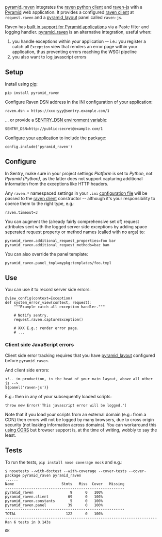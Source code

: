 [pyramid_raven][] integrates the [raven python client][] and [raven-js][] with
a [Pyramid][] web application. It provides a configured [raven client][] at
`request.raven` and a [pyramid_layout][] panel called `raven-js`.

Raven has [built in support for Pyramid applications][] via a Paste filter and
logging handler. [pyramid_raven][] is an alternative integration, useful when:

1. you handle exceptions within your application -- i.e.: you register a catch
   all `Exception` view that renders an error page within your application, thus
   preventing errors reaching the WSGI pipeline
1. you also want to log javascript errors

## Setup

Install using [pip][]:

    pip install pyramid_raven

Configure Raven DSN address in the INI configuration of your application:

    raven.dsn = https://xxx:yyy@sentry.example.com/1

... or provide a [SENTRY_DSN environment variable][]:

    SENTRY_DSN=http://public:secret@example.com/1

[Configure your application][] to include the package:

    config.include('pyramid_raven')

## Configure

In Sentry, make sure in your project settings *Platform* is set to *Python*, 
not *Pyramid (Python)*, as the latter does not support capturing additional 
information from the exceptions like HTTP headers.

Any `raven.*` namespaced settings in your `.ini` [configuration file][] will
be passed to the [raven client][] constructor -- although it's your
responsibility to coerce them to the right type, e.g.:

    raven.timeout=3

You can augment the (already fairly comprehensive set of) request attributes
sent with the logged server side exceptions by adding space seperated request
property or method names (called with no args) to:

    pyramid_raven.additional_request_properties=foo bar
    pyramid_raven.additional_request_methods=baz bam

You can also override the panel template:

    pyramid_raven.panel_tmpl=mypkg:templates/foo.tmpl

## Use

You can use it to record server side errors:

    @view_config(context=Exception)
    def system_error_view(context, request):
        """Example catch all exception handler."""
        
        # Notify sentry.
        request.raven.captureException()
        
        # XXX E.g.: render error page.
        # ...

### Client side JavaScript errors

Client side error tracking requires that you have
[pyramid_layout](http://pyramid-layout.readthedocs.org/)
configured before `pyramid_raven`.

And client side errors:

    <!-- in production, in the head of your main layout, above all other js -->
    ${panel('raven-js')}

E.g.: then in any of your subsequently loaded scripts:

    throw new Error('This javascript error will be logged.')

Note that if you load your scripts from an external domain (e.g.: from a CDN)
then errors will not be logged by many browsers, due to cross origin security
(not leaking information across domains). You can workaround this [using CORS][]
but browser support is, at the time of writing, wobbly to say the least.

## Tests

To run the tests, `pip install nose coverage mock` and e.g.:

    $ nosetests --with-doctest --with-coverage --cover-tests --cover-package pyramid_raven pyramid_raven
    ......
    Name                      Stmts   Miss  Cover   Missing
    -------------------------------------------------------
    pyramid_raven                 9      0   100%   
    pyramid_raven.client         69      0   100%   
    pyramid_raven.constants       5      0   100%   
    pyramid_raven.panel          39      0   100%   
    -------------------------------------------------------
    TOTAL                       122      0   100%   
    ----------------------------------------------------------------------
    Ran 6 tests in 0.143s
    
    OK

[built in support for Pyramid applications]: http://raven.readthedocs.org/en/latest/config/pyramid.html
[configuration file]: http://docs.pylonsproject.org/projects/pyramid/en/latest/narr/paste.html
[configure your application]: http://docs.pylonsproject.org/projects/pyramid/en/latest/narr/configuration.html
[pip]: http://www.pip-installer.org
[pyramid]: http://pyramid.readthedocs.org
[pyramid_layout]: http://pyramid_layout.readthedocs.org/en/latest/
[pyramid_raven]: https://github.com/thruflo/pyramid_raven
[raven client]: http://raven.readthedocs.org/en/latest/usage.html#raven.base.Client
[raven python client]: http://raven.readthedocs.org/en/latest
[raven-js]: http://raven-js.readthedocs.org/en/latest
[sentry_dsn environment variable]: http://raven.readthedocs.org/en/latest/config/index.html#the-sentry-dsn
[using cors]: http://enable-cors.org/
